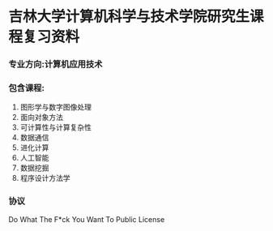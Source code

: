吉林大学计算机科学与技术学院研究生课程复习资料
========================

### 专业方向:计算机应用技术

### 包含课程:
1. 图形学与数字图像处理<br>
2. 面向对象方法<br>
3. 可计算性与计算复杂性<br>
4. 数据通信<br>
5. 进化计算<br>
6. 人工智能<br>
7. 数据挖掘<br>
8. 程序设计方法学<br>

### 协议
Do What The F*ck You Want To Public License
